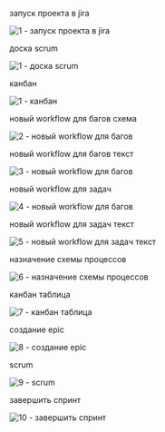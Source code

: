 запуск проекта в jira

![1 - запуск проекта в jira](https://github.com/user-attachments/assets/153c1968-131a-4d18-b70c-630d7b3a86fc)

доска scrum

![1 - доска scrum](https://github.com/user-attachments/assets/6ef6fe0d-6eef-47fa-9165-169bb870651e)

канбан

![1 - канбан](https://github.com/user-attachments/assets/47f0f11b-9a19-487c-8e02-6dc0f7a7ef1a)

новый workflow для багов схема

![2 - новый workflow для багов](https://github.com/user-attachments/assets/17d3bf78-9410-4fc5-b666-6ac2a6350014)

новый workflow для багов текст

![3 - новый workflow для багов](https://github.com/user-attachments/assets/d6af50f9-2ff3-4b39-89d9-068be619614f)

новый workflow для задач

![4 - новый workflow для багов](https://github.com/user-attachments/assets/4f8f60ee-151d-4835-9589-2c00907c4b68)

новый workflow для задач текст

![5 - новый workflow для задач текст](https://github.com/user-attachments/assets/9c4b8dfc-d7f0-45b5-858f-6445e429eeea)

назначение схемы процессов

![6 - назначение схемы процессов](https://github.com/user-attachments/assets/3b9ba3b6-bcf8-461e-b4bc-f9ba15047d5e)

канбан таблица

![7 - канбан таблица](https://github.com/user-attachments/assets/e7735d3d-af70-41d8-8d27-b07cd5de7299)

создание epic

![8 - создание epic](https://github.com/user-attachments/assets/e410afcd-e176-4d1b-b509-b4bf536913ab)

scrum

![9 - scrum](https://github.com/user-attachments/assets/799fa310-673e-4f5b-8b2e-0432ac3c2711)

завершить спринт

![10 - завершить спринт](https://github.com/user-attachments/assets/c84e6532-43c0-4582-b3c1-2f712b592c62)
